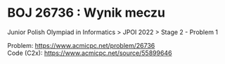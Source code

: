 # BOJ 26736 : Wynik meczu  
Junior Polish Olympiad in Informatics > JPOI 2022 > Stage 2 - Problem 1  
  
Problem: https://www.acmicpc.net/problem/26736  
Code (C2x): https://www.acmicpc.net/source/55899646  
